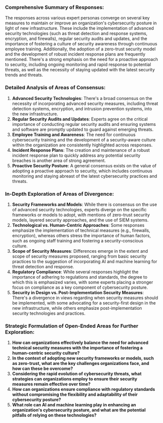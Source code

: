 ### Comprehensive Summary of Responses:

The responses across various expert personas converge on several key measures to maintain or improve an organization's cybersecurity posture in light of new infrastructure. These include the implementation of advanced security technologies (such as threat detection and response systems, encryption, and firewalls), regular security audits and updates, and the importance of fostering a culture of security awareness through continuous employee training. Additionally, the adoption of a zero-trust security model and the development of robust incident response plans are frequently mentioned. There's a strong emphasis on the need for a proactive approach to security, including ongoing monitoring and rapid response to potential threats, as well as the necessity of staying updated with the latest security trends and threats.

### Detailed Analysis of Areas of Consensus:

1. **Advanced Security Technologies**: There's a broad consensus on the necessity of incorporating advanced security measures, including threat detection systems, encryption, and intrusion prevention systems, into the new infrastructure.
2. **Regular Security Audits and Updates**: Experts agree on the critical importance of conducting regular security audits and ensuring systems and software are promptly updated to guard against emerging threats.
3. **Employee Training and Awareness**: The need for continuous cybersecurity training and the development of a security-aware culture within the organization are consistently highlighted across responses.
4. **Incident Response Plans**: The creation and maintenance of a robust incident response plan to quickly address any potential security breaches is another area of strong agreement.
5. **Proactive Security Posture**: A general consensus exists on the value of adopting a proactive approach to security, which includes continuous monitoring and staying abreast of the latest cybersecurity practices and threats.

### In-Depth Exploration of Areas of Divergence:

1. **Security Frameworks and Models**: While there is consensus on the use of advanced security technologies, experts diverge on the specific frameworks or models to adopt, with mentions of zero-trust security models, layered security approaches, and the use of SIEM systems.
2. **Technological vs. Human-Centric Approaches**: Some responses emphasize the implementation of technical measures (e.g., firewalls, encryption), whereas others stress the importance of human factors, such as ongoing staff training and fostering a security-conscious culture.
3. **Scope of Security Measures**: Differences emerge in the extent and scope of security measures proposed, ranging from basic security practices to the suggestion of incorporating AI and machine learning for threat detection and response.
4. **Regulatory Compliance**: While several responses highlight the importance of adhering to regulations and standards, the degree to which this is emphasized varies, with some experts placing a stronger focus on compliance as a key component of cybersecurity posture.
5. **Security in Design vs. Post-Implementation Security Measures**: There's a divergence in views regarding when security measures should be implemented, with some advocating for a security-first design in the new infrastructure, while others emphasize post-implementation security technologies and practices.

### Strategic Formulation of Open-Ended Areas for Further Exploration:

1. **How can organizations effectively balance the need for advanced technical security measures with the importance of fostering a human-centric security culture?**
2. **In the context of adopting new security frameworks or models, such as zero-trust, what are the key challenges organizations face, and how can these be overcome?**
3. **Considering the rapid evolution of cybersecurity threats, what strategies can organizations employ to ensure their security measures remain effective over time?**
4. **How can organizations ensure compliance with regulatory standards without compromising the flexibility and adaptability of their cybersecurity posture?**
5. **What role can AI and machine learning play in enhancing an organization's cybersecurity posture, and what are the potential pitfalls of relying on these technologies?**